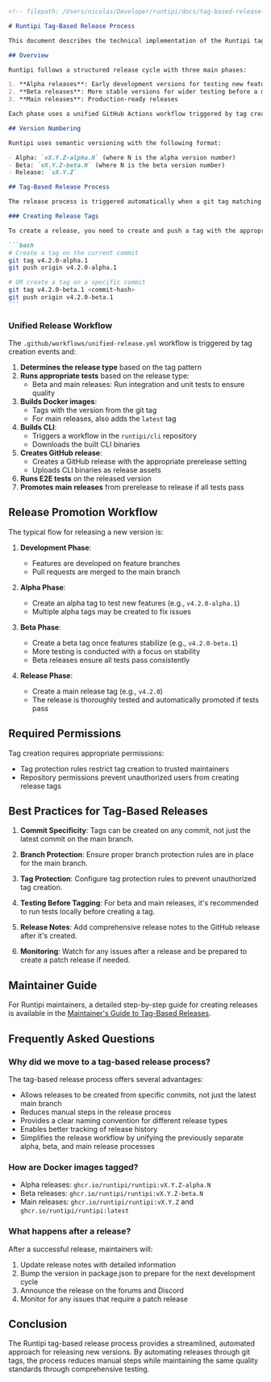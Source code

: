 ````markdown
<!-- filepath: /Users/nicolas/Developer/runtipi/docs/tag-based-release-process.md -->

# Runtipi Tag-Based Release Process

This document describes the technical implementation of the Runtipi tag-based release process, from alpha to beta to final release.

## Overview

Runtipi follows a structured release cycle with three main phases:

1. **Alpha releases**: Early development versions for testing new features
2. **Beta releases**: More stable versions for wider testing before a main release
3. **Main releases**: Production-ready releases

Each phase uses a unified GitHub Actions workflow triggered by tag creation to automate building, testing, and publishing releases.

## Version Numbering

Runtipi uses semantic versioning with the following format:

- Alpha: `vX.Y.Z-alpha.N` (where N is the alpha version number)
- Beta: `vX.Y.Z-beta.N` (where N is the beta version number)
- Release: `vX.Y.Z`

## Tag-Based Release Process

The release process is triggered automatically when a git tag matching the version pattern is pushed to the repository:

### Creating Release Tags

To create a release, you need to create and push a tag with the appropriate format:

```bash
# Create a tag on the current commit
git tag v4.2.0-alpha.1
git push origin v4.2.0-alpha.1

# OR create a tag on a specific commit
git tag v4.2.0-beta.1 <commit-hash>
git push origin v4.2.0-beta.1
```
````

### Unified Release Workflow

The `.github/workflows/unified-release.yml` workflow is triggered by tag creation events and:

1. **Determines the release type** based on the tag pattern
2. **Runs appropriate tests** based on the release type:
   - Beta and main releases: Run integration and unit tests to ensure quality
3. **Builds Docker images**:
   - Tags with the version from the git tag
   - For main releases, also adds the `latest` tag
4. **Builds CLI**:
   - Triggers a workflow in the `runtipi/cli` repository
   - Downloads the built CLI binaries
5. **Creates GitHub release**:
   - Creates a GitHub release with the appropriate prerelease setting
   - Uploads CLI binaries as release assets
6. **Runs E2E tests** on the released version
7. **Promotes main releases** from prerelease to release if all tests pass

## Release Promotion Workflow

The typical flow for releasing a new version is:

1. **Development Phase**:

   - Features are developed on feature branches
   - Pull requests are merged to the main branch

2. **Alpha Phase**:

   - Create an alpha tag to test new features (e.g., `v4.2.0-alpha.1`)
   - Multiple alpha tags may be created to fix issues

3. **Beta Phase**:

   - Create a beta tag once features stabilize (e.g., `v4.2.0-beta.1`)
   - More testing is conducted with a focus on stability
   - Beta releases ensure all tests pass consistently

4. **Release Phase**:
   - Create a main release tag (e.g., `v4.2.0`)
   - The release is thoroughly tested and automatically promoted if tests pass

## Required Permissions

Tag creation requires appropriate permissions:

- Tag protection rules restrict tag creation to trusted maintainers
- Repository permissions prevent unauthorized users from creating release tags

## Best Practices for Tag-Based Releases

1. **Commit Specificity**: Tags can be created on any commit, not just the latest commit on the main branch.

2. **Branch Protection**: Ensure proper branch protection rules are in place for the main branch.

3. **Tag Protection**: Configure tag protection rules to prevent unauthorized tag creation.

4. **Testing Before Tagging**: For beta and main releases, it's recommended to run tests locally before creating a tag.

5. **Release Notes**: Add comprehensive release notes to the GitHub release after it's created.

6. **Monitoring**: Watch for any issues after a release and be prepared to create a patch release if needed.

## Maintainer Guide

For Runtipi maintainers, a detailed step-by-step guide for creating releases is available in the [Maintainer's Guide to Tag-Based Releases](./maintainer-release-guide.md).

## Frequently Asked Questions

### Why did we move to a tag-based release process?

The tag-based release process offers several advantages:

- Allows releases to be created from specific commits, not just the latest main branch
- Reduces manual steps in the release process
- Provides a clear naming convention for different release types
- Enables better tracking of release history
- Simplifies the release workflow by unifying the previously separate alpha, beta, and main release processes

### How are Docker images tagged?

- Alpha releases: `ghcr.io/runtipi/runtipi:vX.Y.Z-alpha.N`
- Beta releases: `ghcr.io/runtipi/runtipi:vX.Y.Z-beta.N`
- Main releases: `ghcr.io/runtipi/runtipi:vX.Y.Z` and `ghcr.io/runtipi/runtipi:latest`

### What happens after a release?

After a successful release, maintainers will:

1. Update release notes with detailed information
2. Bump the version in package.json to prepare for the next development cycle
3. Announce the release on the forums and Discord
4. Monitor for any issues that require a patch release

## Conclusion

The Runtipi tag-based release process provides a streamlined, automated approach for releasing new versions. By automating releases through git tags, the process reduces manual steps while maintaining the same quality standards through comprehensive testing.
```

```
